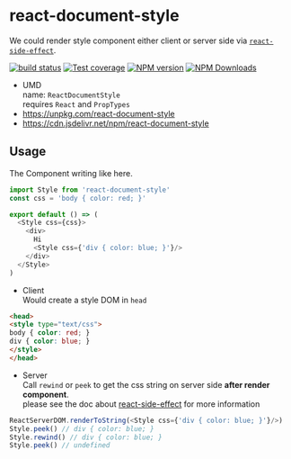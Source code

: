 # react-document-style  

We could render style component either client or server side via [`react-side-effect`](https://github.com/gaearon/react-side-effect).

[![build status](https://img.shields.io/travis/imcuttle/react-document-style/master.svg?style=flat-square)](https://travis-ci.org/imcuttle/react-document-style)
[![Test coverage](https://img.shields.io/codecov/c/github/imcuttle/react-document-style.svg?style=flat-square)](https://codecov.io/github/imcuttle/react-document-style?branch=master)
[![NPM version](https://img.shields.io/npm/v/react-document-style.svg?style=flat-square)](https://www.npmjs.com/package/react-document-style)
[![NPM Downloads](https://img.shields.io/npm/dm/react-document-style.svg?style=flat-square&maxAge=43200)](https://www.npmjs.com/package/react-document-style)

- UMD  
name: `ReactDocumentStyle`  
requires `React` and `PropTypes`
- https://unpkg.com/react-document-style  
- https://cdn.jsdelivr.net/npm/react-document-style

## Usage
The Component writing like here.
```javascript
import Style from 'react-document-style'
const css = 'body { color: red; }'

export default () => (
  <Style css={css}>
    <div>
      Hi
      <Style css={'div { color: blue; }'}/>
    </div>
  </Style>
)
```

- Client  
Would create a style DOM in `head`
```html
<head>
<style type="text/css">
body { color: red; }
div { color: blue; }
</style>
</head>
```

- Server  
Call `rewind` or `peek` to get the css string on server side **after render component**.  
please see the doc about [react-side-effect](https://github.com/gaearon/react-side-effect/) for more information
```js
ReactServerDOM.renderToString(<Style css={'div { color: blue; }'}/>)
Style.peek() // div { color: blue; }
Style.rewind() // div { color: blue; }
Style.peek() // undefined
```
